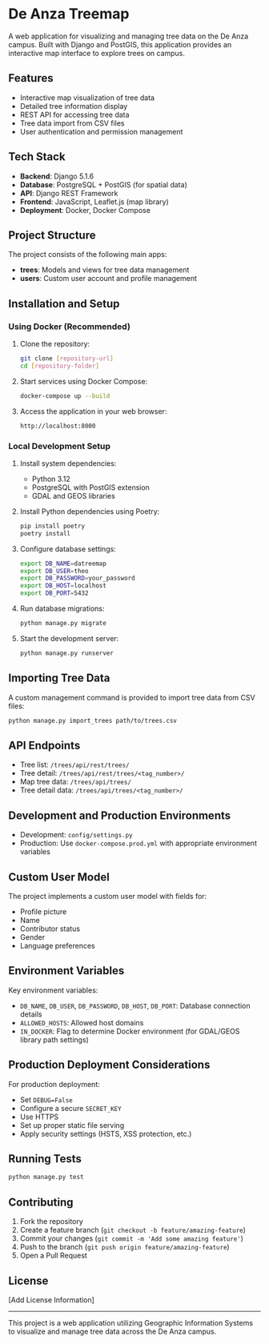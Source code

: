 # De Anza Treemap

A web application for visualizing and managing tree data on the De Anza campus. Built with Django and PostGIS, this application provides an interactive map interface to explore trees on campus.

## Features

- Interactive map visualization of tree data
- Detailed tree information display
- REST API for accessing tree data
- Tree data import from CSV files
- User authentication and permission management

## Tech Stack

- **Backend**: Django 5.1.6
- **Database**: PostgreSQL + PostGIS (for spatial data)
- **API**: Django REST Framework
- **Frontend**: JavaScript, Leaflet.js (map library)
- **Deployment**: Docker, Docker Compose

## Project Structure

The project consists of the following main apps:

- **trees**: Models and views for tree data management
- **users**: Custom user account and profile management

## Installation and Setup

### Using Docker (Recommended)

1. Clone the repository:
   ```bash
   git clone [repository-url]
   cd [repository-folder]
   ```

2. Start services using Docker Compose:
   ```bash
   docker-compose up --build
   ```

3. Access the application in your web browser:
   ```
   http://localhost:8000
   ```

### Local Development Setup

1. Install system dependencies:
   - Python 3.12
   - PostgreSQL with PostGIS extension
   - GDAL and GEOS libraries

2. Install Python dependencies using Poetry:
   ```bash
   pip install poetry
   poetry install
   ```

3. Configure database settings:
   ```bash
   export DB_NAME=datreemap
   export DB_USER=theo
   export DB_PASSWORD=your_password
   export DB_HOST=localhost
   export DB_PORT=5432
   ```

4. Run database migrations:
   ```bash
   python manage.py migrate
   ```

5. Start the development server:
   ```bash
   python manage.py runserver
   ```

## Importing Tree Data

A custom management command is provided to import tree data from CSV files:

```bash
python manage.py import_trees path/to/trees.csv
```

## API Endpoints

- Tree list: `/trees/api/rest/trees/`
- Tree detail: `/trees/api/rest/trees/<tag_number>/`
- Map tree data: `/trees/api/trees/`
- Tree detail data: `/trees/api/trees/<tag_number>/`

## Development and Production Environments

- Development: `config/settings.py`
- Production: Use `docker-compose.prod.yml` with appropriate environment variables

## Custom User Model

The project implements a custom user model with fields for:
- Profile picture
- Name
- Contributor status
- Gender
- Language preferences

## Environment Variables

Key environment variables:
- `DB_NAME`, `DB_USER`, `DB_PASSWORD`, `DB_HOST`, `DB_PORT`: Database connection details
- `ALLOWED_HOSTS`: Allowed host domains
- `IN_DOCKER`: Flag to determine Docker environment (for GDAL/GEOS library path settings)

## Production Deployment Considerations

For production deployment:
- Set `DEBUG=False`
- Configure a secure `SECRET_KEY`
- Use HTTPS
- Set up proper static file serving
- Apply security settings (HSTS, XSS protection, etc.)

## Running Tests

```bash
python manage.py test
```

## Contributing

1. Fork the repository
2. Create a feature branch (`git checkout -b feature/amazing-feature`)
3. Commit your changes (`git commit -m 'Add some amazing feature'`)
4. Push to the branch (`git push origin feature/amazing-feature`)
5. Open a Pull Request

## License

[Add License Information]

---

This project is a web application utilizing Geographic Information Systems to visualize and manage tree data across the De Anza campus. 